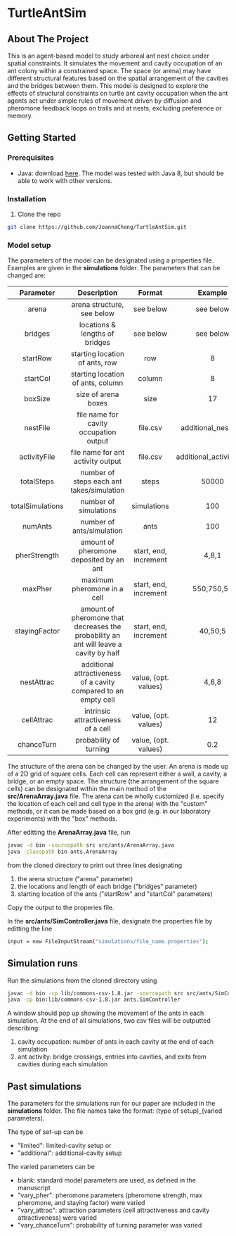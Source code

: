 # TurtleAntSim

## About The Project

This is an agent-based model to study arboreal ant nest choice under spatial constraints. It simulates the movement and cavity occupation of  an  ant  colony within a constrained  space. The space (or arena) may have different structural features based on the spatial arrangement of the cavities and the bridges between them. This model is designed to explore the effects of structural constraints on turtle ant cavity occupation when the ant agents act under simple rules of movement driven by diffusion and pheromone feedback loops on trails and at nests, excluding preference or memory. 

## Getting Started

### Prerequisites

* Java: download [here](https://www.oracle.com/java/technologies/javase/javase-jdk8-downloads.html). The model was tested with Java 8, but should be able to work with other versions.

### Installation

1. Clone the repo
```sh
git clone https://github.com/JoannaChang/TurtleAntSim.git
```

### Model setup
The parameters of the model can be designated using a properties file. Examples are given in the **simulations** folder. The parameters that can be changed are:

| Parameter         | Description                                                                           | Format                | Example |
| :-----:           | :-:                                                                                   | :-:                   | :-:        |
| arena             | arena structure, see below                                                            | see below             | see below |
| bridges           | locations & lengths of bridges                                                        | see below             | see below|
| startRow          | starting location of ants, row                                                        | row                   | 8 |
| startCol          | starting location of ants, column                                                     | column                | 8|
| boxSize           | size of arena boxes                                                                   | size                  | 17|
| nestFile          | file name for cavity occupation output                                                | file.csv              | additional_nest.csv|
| activityFile      | file name for ant activity output                                                     | file.csv              | additional_activity.csv|
| totalSteps        | number of steps each ant takes/simulation                                             | steps                 | 50000 |
| totalSimulations  | number of simulations                                                                 | simulations           | 100 |
| numAnts           | number of ants/simulation                                                             | ants                  | 100 |
| pherStrength      | amount of pheromone deposited by an ant                                               | start, end, increment | 4,8,1|
| maxPher           | maximum pheromone in a cell                                                           | start, end, increment | 550,750,50|
| stayingFactor     | amount of pheromone that decreases the probability an ant will leave a cavity by half | start, end, increment | 40,50,5|
| nestAttrac        | additional attractiveness of a cavity compared to an empty cell                       | value, (opt. values)  | 4,6,8|
| cellAttrac        | intrinsic attractiveness of a cell                                                    | value, (opt. values)  | 12|
| chanceTurn        | probability of turning                                                                | value, (opt. values)  | 0.2|

The structure of the arena can be changed by the user. An arena is made up of a 2D grid of square cells. Each cell can represent either a wall, a cavity, a bridge, or an empty space. The structure (the arrangement of the square cells) can be designated within the main method of the **src/ArenaArray.java** file. The arena can be wholly customized (i.e. specify the location of each cell and cell type in the arena) with the "custom" methods, or it can be made based on a box grid (e.g. in our laboratory experiments) with the "box" methods. 

After editting the **ArenaArray.java** file, run
```sh
javac -d bin -sourcepath src src/ants/ArenaArray.java
java -classpath bin ants.ArenaArray
```
from the cloned directory to print out three lines designating
1. the arena structure ("arena" parameter)
2. the locations and length of each bridge ("bridges" parameter)
3. starting location of the ants ("startRow" and "startCol" parameters)

Copy the output to the properies file. 

In the **src/ants/SimController.java** file, designate the properties file by editting the line
```sh
input = new FileInputStream("simulations/file_name.properties");
```

## Simulation runs
Run the simulations from the cloned directory using
```sh
javac -d bin -cp lib/commons-csv-1.8.jar -sourcepath src src/ants/SimController.java
java -cp bin:lib/commons-csv-1.8.jar ants.SimController  
```
A window should pop up showing the movement of the ants in each simulation. At the end of all simulations, two csv files will be outputted describing:
1. cavity occupation: number of ants in each cavity at the end of each simulation
2. ant activity: bridge crossings, entries into cavities, and exits from cavities during each simulation


## Past simulations
The parameters for the simulations run for our paper are included in the **simulations** folder. The file names take the format: (type of setup)_(varied parameters). 

The type of set-up can be 
* "limited": limited-cavity setup or 
* "additional": additional-cavity setup

The varied parameters can be
* blank: standard model parameters are used, as defined in the manuscript
* "vary_pher": pheromone parameters (pheromone strength, max pheromone, and staying factor) were varied
* "vary_attrac": attraction parameters (cell attractiveness and cavity attractiveness) were varied
* "vary_chanceTurn": probability of turning parameter was varied 
